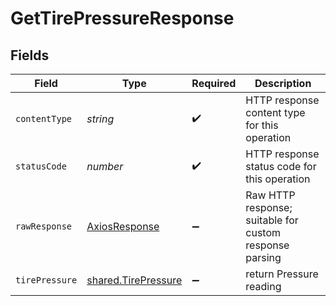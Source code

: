 # GetTirePressureResponse


## Fields

| Field                                                      | Type                                                       | Required                                                   | Description                                                |
| ---------------------------------------------------------- | ---------------------------------------------------------- | ---------------------------------------------------------- | ---------------------------------------------------------- |
| `contentType`                                              | *string*                                                   | :heavy_check_mark:                                         | HTTP response content type for this operation              |
| `statusCode`                                               | *number*                                                   | :heavy_check_mark:                                         | HTTP response status code for this operation               |
| `rawResponse`                                              | [AxiosResponse](https://axios-http.com/docs/res_schema)    | :heavy_minus_sign:                                         | Raw HTTP response; suitable for custom response parsing    |
| `tirePressure`                                             | [shared.TirePressure](../../models/shared/tirepressure.md) | :heavy_minus_sign:                                         | return Pressure reading                                    |